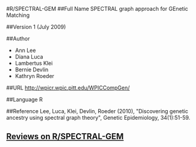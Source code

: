 #R/SPECTRAL-GEM
##Full Name
SPECTRAL graph approach for GEnetic Matching

##Version
1 (July 2009)

##Author
* Ann Lee
* Diana Luca
* Lambertus Klei
* Bernie Devlin
* Kathryn Roeder

##URL
http://wpicr.wpic.pitt.edu/WPICCompGen/

##Language
R

##Reference
Lee, Luca, Klei, Devlin, Roeder (2010), "Discovering genetic ancestry using spectral graph theory", Genetic Epidemiology, 34(1):51-59.


## [Reviews on R/SPECTRAL-GEM](https://github.com/gaow/genetic-analysis-software/issues/486)
